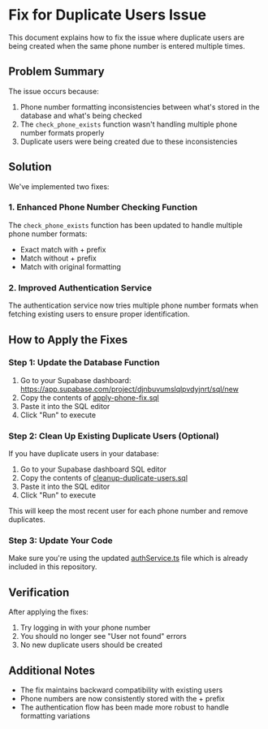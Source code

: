 # Fix for Duplicate Users Issue

This document explains how to fix the issue where duplicate users are being created when the same phone number is entered multiple times.

## Problem Summary

The issue occurs because:
1. Phone number formatting inconsistencies between what's stored in the database and what's being checked
2. The `check_phone_exists` function wasn't handling multiple phone number formats properly
3. Duplicate users were being created due to these inconsistencies

## Solution

We've implemented two fixes:

### 1. Enhanced Phone Number Checking Function

The `check_phone_exists` function has been updated to handle multiple phone number formats:
- Exact match with + prefix
- Match without + prefix
- Match with original formatting

### 2. Improved Authentication Service

The authentication service now tries multiple phone number formats when fetching existing users to ensure proper identification.

## How to Apply the Fixes

### Step 1: Update the Database Function

1. Go to your Supabase dashboard: https://app.supabase.com/project/djnbuvumslqlpvdyjnrt/sql/new
2. Copy the contents of [apply-phone-fix.sql](file:///Users/azizmadjitov/qoder/ovqat-ai/apply-phone-fix.sql)
3. Paste it into the SQL editor
4. Click "Run" to execute

### Step 2: Clean Up Existing Duplicate Users (Optional)

If you have duplicate users in your database:

1. Go to your Supabase dashboard SQL editor
2. Copy the contents of [cleanup-duplicate-users.sql](file:///Users/azizmadjitov/qoder/ovqat-ai/cleanup-duplicate-users.sql)
3. Paste it into the SQL editor
4. Click "Run" to execute

This will keep the most recent user for each phone number and remove duplicates.

### Step 3: Update Your Code

Make sure you're using the updated [authService.ts](file:///Users/azizmadjitov/qoder/ovqat-ai/src/services/authService.ts) file which is already included in this repository.

## Verification

After applying the fixes:

1. Try logging in with your phone number
2. You should no longer see "User not found" errors
3. No new duplicate users should be created

## Additional Notes

- The fix maintains backward compatibility with existing users
- Phone numbers are now consistently stored with the + prefix
- The authentication flow has been made more robust to handle formatting variations